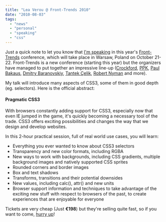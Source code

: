 ```yaml
---
title: "Lea Verou @ Front-Trends 2010"
date: "2010-08-03"
tags:
  - "news"
  - "personal"
  - "speaking"
  - "css"
---
```


Just a quick note to let you know that [I'm speaking](http://front-trends.com/speakers#lea-verou) in this year's [Front-Trends](http://front-trends.com) conference, which will take place in Warsaw, Poland on October 21-22. Front-Trends is a new conference (starting this year) but the organizers have managed to put together an impressive line-up ([Crockford](http://front-trends.com/speakers#douglas-crockford), [PPK](http://front-trends.com/speakers#peter-paul-koch), [Paul Bakaus](http://front-trends.com/speakers#paul-bakaus), [Dmitry Baranovskiy](http://front-trends.com/speakers#dmitry-baranovskiy), [Tantek Çelik](http://front-trends.com/speakers#tantek-celik), [Robert Nyman](http://front-trends.com/speakers#robert-nyman) and more).

My talk will introduce many aspects of CSS3, some of them in good depth (eg. selectors). Here is the official abstract:

#### Pragmatic CSS3

With browsers constantly adding support for CSS3, especially now that even IE jumped in the game, it's quickly becoming a necessary tool of the trade. CSS3 offers exciting possibilities and changes the way that we design and develop websites.

In this 2-hour practical session, full of real world use cases, you will learn:

- Everything you ever wanted to know about CSS3 selectors
- Transparency and new color formats, including RGBA
- New ways to work with backgrounds, including CSS gradients, multiple background images and natively supported CSS sprites
- Rounded corners and border images
- Box and text shadows
- Transforms, transitions and their potential downsides
- New values, including calc(), attr() and new units
- Browser support information and techniques to take advantage of the exciting new stuff with respect to browsers of the past, to create experiences that are enjoyable for everyone

Tickets are very cheap (Just **€198**) but they're selling quite fast, so if you want to come, [hurry up](http://front-trends.com/registration)!
